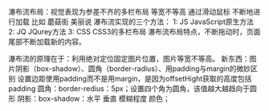 瀑布流布局：视觉表现为参差不齐的多栏布局  等宽不等高 通过滑动鼠标  不断地进行加载
比如 蘑菇街 美丽说
瀑布流实现的三个方法：
1: JS JavaScript原生方法
2: JQ JQurey方法
3: CSS CSS3的多栏布局
瀑布流布局特点，不断拖动时，页面尾部不断加载新的内容。

瀑布流的原理在于：利用绝对定位固定图片位置，图片等宽不等高。
新东西：图片阴影（box-shadow）、圆角（border-radius）、用padding与margin的微妙区别
设置边距使用padding而不是用margin，是因为offsetHight获取的高度包括padding
圆角：border-redius：5px；设置四个角为圆角，该值越大越趋向于圆形
阴影：box-shadow：水平 垂直 模糊程度 颜色；